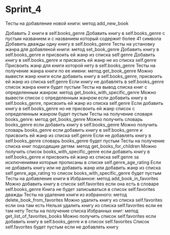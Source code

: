 # Sprint_4
Тесты на добавление новой книги: метод add_new_book

Добавить 2 книги в self.books_genre
Добавить книгу в self.books_genre с пустым названием и с названием который содержит более 41 символа
Добавить дважды одну книгу в self.books_genre
Тесты на установку жанра для добавленой книги: метод set_book_genre
Добавить книгу в self.books_genre и присвоить ей жанр из списка self.genre
Добавить книгу в self.books_genre и присвоить ей жанр не из списка self.genre
Присвоить жанр для книги которой нету в self.books_genre
Тесты на получение жанра книги по ее имени: метод get_book_genre
Можно вывести жанр книги если добавить книгу в self.books_genre, присвоить ей жанр из списка self.genre
Если книгу не добавлять в self.books_genre список жанра книги будет пустым
Тесты на вывод списка книг с определенным жанром: метод get_books_with_specific_genre
Можно вывести список с определенным жанром если добавить книгу в self.books_genre, присвоить ей жанр из списка self.genre
Если добавить книгу в self.books_genre но не присвоить ей жанр список с определенным жанром будет пустым
Тесты на получение словаря books_genre: метод get_books_genre
Можно получить словарь books_genre если добавить книгу в self.books_genre
Можно получить словарь books_genre если добавить книгу в self.books_genre и присвоить ей жанр из списка self.genre
Если не добавлять книгу в self.books_genre словарь books_genre будет пустым
Тесты на получение списка книг подходящие детям: метод get_books_for_children
Можно получить список books_with_specific_genre если добавить книгу в self.books_genre и присвоить ей жанр из списка self.genre за исключениями которые прописаны в списке self.genre_age_rating
Если не добавить книгу или не добавить жанр или добавить жанр из списка self.genre_age_rating то список books_with_specific_genre будет пустым
Тесты на добавление книги в Избранное: метод add_book_in_favorites
Можно добавить книгу в список self.favorites если она есть в словаре self.books_genre
Книга не будет записываться в список self.favorites дважды
Тесты на удаление книги из избранного: метод delete_book_from_favorites
Можно удалить книгу из списка self.favorites если она там есть
Нельзя удалить книгу из списка self.favorites если ее там нету
Тесты на получение списка Избранных книг: метод get_list_of_favorites_books
Можно получить список self.favorites если добавить книгу в self.books_genre и в список self.favorites
Список self.favorites будет пустым если не добавлять книгу
